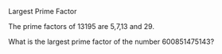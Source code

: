 Largest Prime Factor

The prime factors of 13195 are 5,7,13 and 29.

What is the largest prime factor of the number 600851475143?
